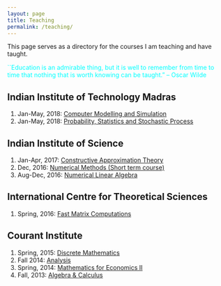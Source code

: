 ```yaml
---
layout: page
title: Teaching
permalink: /teaching/
---
```


This page serves as a directory for the courses I am teaching and have taught. 

<span style="color:cyan">``Education is an admirable thing, but it is well to remember from time to time that nothing that is worth knowing can be taught.” – Oscar Wilde</span>


## Indian Institute of Technology Madras

1. Jan-May, 2018: [Computer Modelling and Simulation](http://sivaramambikasaran.com/2018_CMS/)
2. Jan-May, 2018: [Probability, Statistics and Stochastic Process](http://sivaramambikasaran.com/2018_PSS/)


## Indian Institute of Science

1. Jan-Apr, 2017: [Constructive Approximation Theory](http://sivaramambikasaran.com/CAT_2017/)
2. Dec, 2016: [Numerical Methods (Short term course)](http://sivaramambikasaran.com/STC_2016/)
3. Aug-Dec, 2016: [Numerical Linear Algebra](http://sivaramambikasaran.com/NLA_2016/)

## International Centre for Theoretical Sciences

1. Spring, 2016: [Fast Matrix Computations](http://sivaramambikasaran.com/FMC_2016/)

## Courant Institute

1. Spring, 2015: [Discrete Mathematics](http://sivaramambikasaran.com/Discrete_2015/)
2. Fall 2014: [Analysis](http://sivaramambikasaran.com/Analysis_2014/)
3. Spring, 2014: [Mathematics for Economics II](MFEII2014)
4. Fall, 2013: [Algebra & Calculus](AC2013)